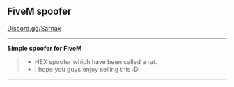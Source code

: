 ## FiveM spoofer 

  [Discord.gg/Sarnax](https://discord.com/invite/sarnax) 

***

**Simple spoofer for FiveM**
> - HEX spoofer which have been called a rat.
> - I hope you guys enjoy selling this :D

***

